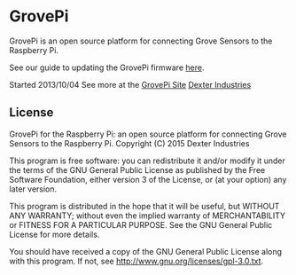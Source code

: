 GrovePi
=======

GrovePi is an open source platform for connecting Grove Sensors to the Raspberry Pi.

See our guide to updating the GrovePi firmware [here](http://www.dexterindustries.com/GrovePi/get-started-with-the-grovepi/updating-firmware/).

Started 2013/10/04
See more at the [GrovePi Site](http://dexterindustries.com/GrovePi/)
[Dexter Industries](http://www.dexterindustries.com)

## License
GrovePi for the Raspberry Pi: an open source platform for connecting Grove Sensors to the Raspberry Pi.
Copyright (C) 2015  Dexter Industries

This program is free software: you can redistribute it and/or modify
it under the terms of the GNU General Public License as published by
the Free Software Foundation, either version 3 of the License, or
(at your option) any later version.

This program is distributed in the hope that it will be useful,
but WITHOUT ANY WARRANTY; without even the implied warranty of
MERCHANTABILITY or FITNESS FOR A PARTICULAR PURPOSE.  See the
GNU General Public License for more details.

You should have received a copy of the GNU General Public License
along with this program.  If not, see <http://www.gnu.org/licenses/gpl-3.0.txt>.